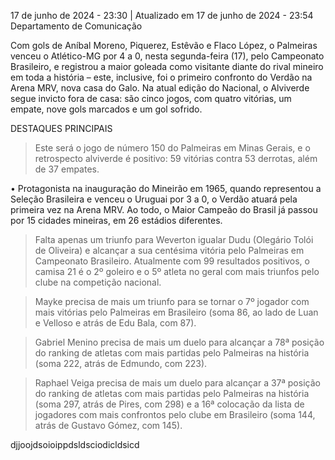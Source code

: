 
17 de junho de 2024 - 23:30 | Atualizado em 17 de junho de 2024 - 23:54
Departamento de Comunicação

Com gols de Aníbal Moreno, Piquerez, Estêvão e Flaco López, o Palmeiras venceu o Atlético-MG por 4 a 0, nesta segunda-feira (17), pelo Campeonato Brasileiro, e registrou a maior goleada como visitante diante do rival mineiro em toda a história – este, inclusive, foi o primeiro confronto do Verdão na Arena MRV, nova casa do Galo. Na atual edição do Nacional, o Alviverde segue invicto fora de casa: são cinco jogos, com quatro vitórias, um empate, nove gols marcados e um gol sofrido.

DESTAQUES PRINCIPAIS

> Este será o jogo de número 150 do Palmeiras em Minas Gerais, e o retrospecto alviverde é positivo: 59 vitórias contra 53 derrotas, além de 37 empates.

• Protagonista na inauguração do Mineirão em 1965, quando representou a Seleção Brasileira e venceu o Uruguai por 3 a 0, o Verdão atuará pela primeira vez na Arena MRV. Ao todo, o Maior Campeão do Brasil já passou por 15 cidades mineiras, em 26 estádios diferentes.

> Falta apenas um triunfo para Weverton igualar Dudu (Olegário Tolói de Oliveira) e alcançar a sua centésima vitória pelo Palmeiras em Campeonato Brasileiro. Atualmente com 99 resultados positivos, o camisa 21 é o 2º goleiro e o 5º atleta no geral com mais triunfos pelo clube na competição nacional.

> Mayke precisa de mais um triunfo para se tornar o 7º jogador com mais vitórias pelo Palmeiras em Brasileiro (soma 86, ao lado de Luan e Velloso e atrás de Edu Bala, com 87).

> Gabriel Menino precisa de mais um duelo para alcançar a 78ª posição do ranking de atletas com mais partidas pelo Palmeiras na história (soma 222, atrás de Edmundo, com 223).

> Raphael Veiga precisa de mais um duelo para alcançar a 37ª posição do ranking de atletas com mais partidas pelo Palmeiras na história (soma 297, atrás de Pires, com 298) e a 16ª colocação da lista de jogadores com mais confrontos pelo clube em Brasileiro (soma 144, atrás de Gustavo Gómez, com 145).

djjoojdsoioippdsldsciodicldsicd
